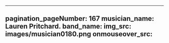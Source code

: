 ------
pagination_pageNumber: 167
musician_name: Lauren Pritchard.
band_name: 
img_src: images/musician0180.png
onmouseover_src: 
------